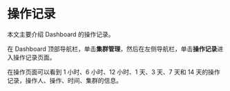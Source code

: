 # 操作记录

本文主要介绍 Dashboard 的操作记录。

在 Dashboard 顶部导航栏，单击**集群管理**，然后在左侧导航栏，单击**操作记录**进入操作记录页面。

在操作页面可以看到 1 小时、6 小时、12 小时、1 天、3 天、7 天和 14 天的操作记录，操作人、操作、时间、集群的信息。
